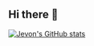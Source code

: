 ## Hi there 👋

<!--
**mplmoknijb/mplmoknijb** is a ✨ _special_ ✨ repository because its `README.md` (this file) appears on your GitHub profile.

Here are some ideas to get you started:

- 🔭 I’m currently working on ...
- 🌱 I’m currently learning ...
- 👯 I’m looking to collaborate on ...
- 🤔 I’m looking for help with ...
- 💬 Ask me about ...
- 📫 How to reach me: ...
- 😄 Pronouns: ...
- ⚡ Fun fact: ...
-->

[![Jevon's GitHub stats](https://github-readme-stats.vercel.app/api?username=mplmoknijb)](https://github.com/anuraghazra/github-readme-stats)
